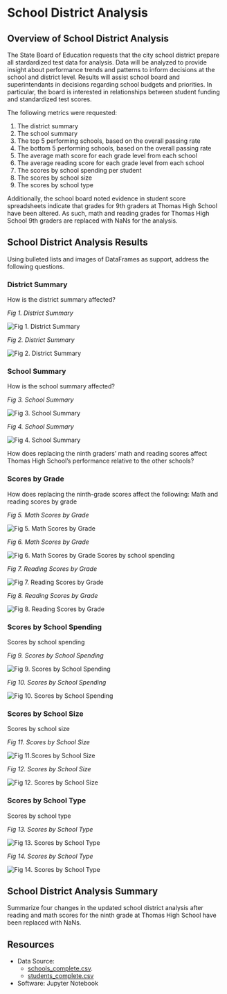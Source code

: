# School District Analysis

## Overview of School District Analysis
The State Board of Education requests that the city school district prepare all stardardized test data for analysis. Data will be analyzed to provide insight about performance trends and patterns to inform decisions at the school and district level. Results will assist school board and superintendants in decisions regarding school budgets and priorities. In particular, the board is interested in relationships between student funding and standardized test scores.

The following metrics were requested:

1. The district summary
2. The school summary
3. The top 5 performing schools, based on the overall passing rate
4. The bottom 5 performing schools, based on the overall passing rate
5. The average math score for each grade level from each school
6. The average reading score for each grade level from each school
7. The scores by school spending per student
8. The scores by school size
9. The scores by school type


Additionally, the school board noted evidence in student score spreadsheets indicate that grades for 9th graders at Thomas High School have been altered. As such, math and reading grades for Thomas High School 9th graders are replaced with NaNs for the analysis.

## School District Analysis Results
Using bulleted lists and images of DataFrames as support, address the following questions.

### District Summary
How is the district summary affected?
<figcaption><i>Fig 1. District Summary</i></figcaption>

![Fig 1. District Summary](https://github.com/InRegards2Pluto/School_District_Analysis/blob/21835b7fd2a862fd8e048fb23bb6b2e8c4464453/Resources/district_summary_df_initial.png)

<figcaption><i>Fig 2. District Summary</i></figcaption>

![Fig 2. District Summary](resources/2017tableRefactor.png)

### School Summary
How is the school summary affected?
<figcaption><i>Fig 3. School Summary</i></figcaption>

![Fig 3. School Summary](resources/2017tableRefactor.png)

<figcaption><i>Fig 4. School Summary</i></figcaption>

![Fig 4. School Summary](resources/2017tableRefactor.png)

How does replacing the ninth graders’ math and reading scores affect Thomas High School’s performance relative to the other schools?

### Scores by Grade
How does replacing the ninth-grade scores affect the following:
Math and reading scores by grade
<figcaption><i>Fig 5. Math Scores by Grade</i></figcaption>

![Fig 5. Math Scores by Grade](resources/2017tableRefactor.png)

<figcaption><i>Fig 6. Math Scores by Grade</i></figcaption>

![Fig 6. Math Scores by Grade](resources/2017tableRefactor.png)
Scores by school spending

<figcaption><i>Fig 7. Reading Scores by Grade</i></figcaption>

![Fig 7. Reading Scores by Grade](resources/2017tableRefactor.png)

<figcaption><i>Fig 8. Reading Scores by Grade</i></figcaption>

![Fig 8. Reading Scores by Grade](resources/2017tableRefactor.png)

### Scores by School Spending
Scores by school spending
<figcaption><i>Fig 9. Scores by School Spending</i></figcaption>

![Fig 9. Scores by School Spending](resources/2017tableRefactor.png)

<figcaption><i>Fig 10. Scores by School Spending</i></figcaption>

![Fig 10. Scores by School Spending](resources/2017tableRefactor.png)

### Scores by School Size
Scores by school size
<figcaption><i>Fig 11. Scores by School Size</i></figcaption>

![Fig 11.Scores by School Size](resources/2017tableRefactor.png)

<figcaption><i>Fig 12. Scores by School Size</i></figcaption>

![Fig 12. Scores by School Size](resources/2017tableRefactor.png)

### Scores by School Type
Scores by school type
<figcaption><i>Fig 13. Scores by School Type</i></figcaption>

![Fig 13. Scores by School Type](resources/2017tableRefactor.png)

<figcaption><i>Fig 14. Scores by School Type</i></figcaption>

![Fig 14. Scores by School Type](resources/2017tableRefactor.png)

## School District Analysis Summary
Summarize four changes in the updated school district analysis after reading and math scores for the ninth grade at Thomas High School have been replaced with NaNs.

## Resources
- Data Source: 
  - [schools_complete.csv](Resources\schools_complete.csv).
  - [students_complete.csv](Resources\students_complete.csv)
- Software: Jupyter Notebook